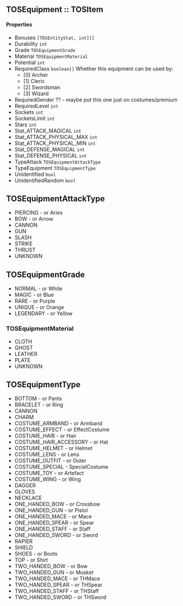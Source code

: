 ## TOSEquipment :: TOSItem

#### Properties
- Bonuses `[TOSEntityStat, int][]`
- Durability `int`
- Grade `TOSEquipmentGrade`
- Material `TOSEquipmentMaterial`
- Potential `int`
- RequiredClass `boolean[]` Whether this equipment can be used by:
    - [0] Archer
    - [1] Cleric
    - [2] Swordsman
    - [3] Wizard
- RequiredGender ?? - maybe put this one just on costumes/premium
- RequiredLevel `int`
- Sockets `int`
- SocketsLimit `int`
- Stars `int`
- Stat_ATTACK_MAGICAL `int`
- Stat_ATTACK_PHYSICAL_MAX `int`
- Stat_ATTACK_PHYSICAL_MIN `int`
- Stat_DEFENSE_MAGICAL `int`
- Stat_DEFENSE_PHYSICAL `int`
- TypeAttack `TOSEquipmentAttackType`
- TypeEquipment `TOSEquipmentType`
- Unidentified `bool`
- UnidentifiedRandom `bool`

## TOSEquipmentAttackType
- PIERCING - or Aries
- BOW - or Arrow
- CANNON
- GUN
- SLASH
- STRIKE
- THRUST
- UNKNOWN

## TOSEquipmentGrade
- NORMAL - or White
- MAGIC - or Blue
- RARE - or Purple
- UNIQUE - or Orange
- LEGENDARY - or Yellow

### TOSEquipmentMaterial
- CLOTH
- GHOST
- LEATHER
- PLATE
- UNKNOWN

## TOSEquipmentType
- BOTTOM - or Pants
- BRACELET - or Ring
- CANNON
- CHARM
- COSTUME_ARMBAND - or Armband
- COSTUME_EFFECT - or EffectCostume
- COSTUME_HAIR - or Hair
- COSTUME_HAIR_ACCESSORY - or Hat
- COSTUME_HELMET - or Helmet
- COSTUME_LENS - or Lens
- COSTUME_OUTFIT - or Outer
- COSTUME_SPECIAL - SpecialCostume
- COSTUME_TOY - or Artefact
- COSTUME_WING - or Wing
- DAGGER
- GLOVES
- NECKLACE
- ONE_HANDED_BOW - or Crossbow
- ONE_HANDED_GUN - or Pistol
- ONE_HANDED_MACE - or Mace
- ONE_HANDED_SPEAR - or Spear
- ONE_HANDED_STAFF - or Staff
- ONE_HANDED_SWORD - or Sword
- RAPIER
- SHIELD
- SHOES - or Boots
- TOP - or Shirt
- TWO_HANDED_BOW - or Bow
- TWO_HANDED_GUN - or Musket
- TWO_HANDED_MACE - or THMace
- TWO_HANDED_SPEAR - or THSpear
- TWO_HANDED_STAFF - or THStaff
- TWO_HANDED_SWORD - or THSword
